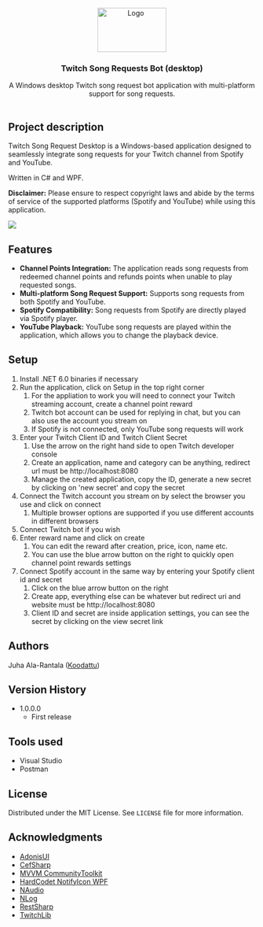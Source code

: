 <div align="center">
    <br />
    <img src="https://i.imgur.com/0o9iHKU.png" alt="Logo" width="140" height="90">

  <h3 align="center">Twitch Song Requests Bot (desktop)</h3>

  <p align="center">
   A Windows desktop Twitch song request bot application with multi-platform support for song requests.
    <br />
    <br />
  </p>
</div>

## Project description

Twitch Song Request Desktop is a Windows-based application designed to seamlessly integrate song requests for your Twitch channel from Spotify and YouTube.

Written in C# and WPF.

**Disclaimer:** Please ensure to respect copyright laws and abide by the terms of service of the supported platforms (Spotify and YouTube) while using this application.

![](https://i.imgur.com/tl3li6s.png)

## Features 

- **Channel Points Integration:** The application reads song requests from redeemed channel points and refunds points when unable to play requested songs.
- **Multi-platform Song Request Support:** Supports song requests from both Spotify and YouTube.
- **Spotify Compatibility:** Song requests from Spotify are directly played via Spotify player.
- **YouTube Playback:** YouTube song requests are played within the application, which allows you to change the playback device.

## Setup

1. Install .NET 6.0 binaries if necessary
2. Run the application, click on Setup in the top right corner
    1. For the appliation to work you will need to connect your Twitch streaming account, create a channel point reward
    2. Twitch bot account can be used for replying in chat, but you can also use the account you stream on
    3. If Spotify is not connected, only YouTube song requests will work
4. Enter your Twitch Client ID and Twitch Client Secret
    1. Use the arrow on the right hand side to open Twitch developer console
    2. Create an application, name and category can be anything, redirect url must be http://localhost:8080
    3. Manage the created application, copy the ID, generate a new secret by clicking on 'new secret' and copy the secret
5. Connect the Twitch account you stream on by select the browser you use and click on connect
    1. Multiple browser options are supported if you use different accounts in different browsers
6. Connect Twitch bot if you wish
7. Enter reward name and click on create
    1. You can edit the reward after creation, price, icon, name etc.
    2. You can use the blue arrow button on the right to quickly open channel point rewards settings
8. Connect Spotify account in the same way by entering your Spotify client id and secret
    1. Click on the blue arrow button on the right
    2. Create app, everything else can be whatever but redirect uri and website must be http://localhost:8080
    3. Client ID and secret are inside application settings, you can see the secret by clicking on the view secret link

## Authors

Juha Ala-Rantala ([Koodattu](https://github.com/Koodattu/))

## Version History

* 1.0.0.0
    * First release

## Tools used

* Visual Studio
* Postman

## License

Distributed under the MIT License. See `LICENSE` file for more information.

## Acknowledgments

* [AdonisUI](https://github.com/benruehl/adonis-ui)
* [CefSharp](https://github.com/cefsharp/CefSharp)
* [MVVM CommunityToolkit](https://learn.microsoft.com/en-us/dotnet/communitytoolkit/mvvm/)
* [HardCodet NotifyIcon WPF](https://github.com/hardcodet/wpf-notifyicon)
* [NAudio](https://github.com/naudio/NAudio)
* [NLog](https://github.com/NLog/NLog)
* [RestSharp](https://github.com/restsharp/RestSharp)
* [TwitchLib](https://github.com/TwitchLib/TwitchLib)
